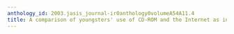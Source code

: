 ```yaml
---
anthology_id: 2003.jasis_journal-ir0anthology0volumeA54A11.4
title: A comparison of youngsters' use of CD-ROM and the Internet as information resources
---
```

